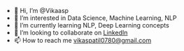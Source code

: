- 👋 Hi, I’m @Vikaasp
- 👀 I’m interested in Data Science, Machine Learning, NLP
- 🌱 I’m currently learning NLP, Deep Learning concepts
- 💞️ I’m looking to collaborate on [LinkedIn](https://www.linkedin.com/public-profile/settings?lipi=urn%3Ali%3Apage%3Ad_flagship3_profile_self_edit_contact-info%3BK0gy685wSyWmCeH1y0mI5g%3D%3D)
- 📫 How to reach me vikaspatil0780@gmail.com

<!---
Vikaasp/Vikaasp is a ✨ special ✨ repository because its `README.md` (this file) appears on your GitHub profile.
You can click the Preview link to take a look at your changes.
--->
